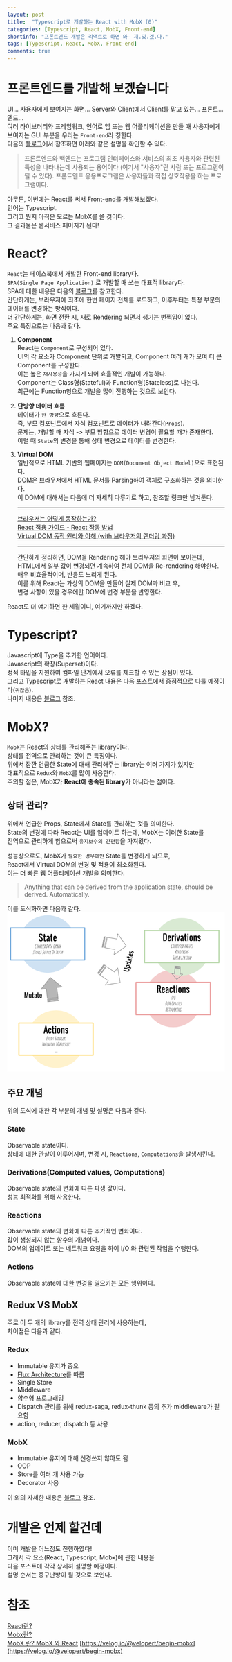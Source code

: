 ```yaml
---
layout: post
title:  "Typescript로 개발하는 React with MobX (0)"
categories: [Typescript, React, MobX, Front-end]
shortinfo: "프론트엔드 개발은 리액트로 하면 와- 재.밌.겠.다."
tags: [Typescript, React, MobX, Front-end]
comments: true
---
```


# 프론트엔드를 개발해 보겠습니다

UI... 사용자에게 보여지는 화면... Server와 Client에서 Client를 맡고 있는... 프론트...엔드...   
여러 라이브러리와 프레임워크, 언어로 앱 또는 웹 어플리케이션을 만들 때 사용자에게 보여지는 GUI 부분을 우리는 `Front-end`라 칭한다.   
다음의 [블로그](https://dreamaz.tistory.com/27)에서 참조하면 아래와 같은 설명을 확인할 수 있다.   

> 프론트엔드와 백엔드는 프로그램 인터페이스와 서비스의 최초 사용자와 관련된 특성을 나타내는데 사용되는 용어이다 (여기서 "사용자"란 사람 또는 프로그램이 될 수 있다). 프론트엔드 응용프로그램은 사용자들과 직접 상호작용을 하는 프로그램이다.

아무튼, 이번에는 React를 써서 Front-end를 개발해보겠다.   
언어는 Typescript.   
그리고 뭔지 아직은 모르는 MobX를 쓸 것이다.   
그 결과물은 웹서비스 페이지가 된다!   

# React?

`React`는 페이스북에서 개발한 Front-end library다.   
`SPA(Single Page Application)` 로 개발할 때 쓰는 대표적 library다.   
SPA에 대한 내용은 다음의 [블로그](https://linked2ev.github.io/devlog/2018/08/01/WEB-What-is-SPA/)를 참고한다.   
간단하게는, 브라우저에 최초에 한번 페이지 전체를 로드하고, 이후부터는 특정 부분의 데이터를 변경하는 방식이다.   
더 간단하게는, 화면 전환 시, 새로 Rendering 되면서 생기는 번쩍임이 없다.   
주요 특징으로는 다음과 같다.   

1. **Component**   
   React는 `Component`로 구성되어 있다.   
   UI의 각 요소가 Component 단위로 개발되고, Component 여러 개가 모여 더 큰 Component를 구성한다.   
   이는 높은 `재사용성`을 가지게 되어 효율적인 개발이 가능하다.   
   Component는 Class형(Stateful)과 Function형(Stateless)로 나뉜다.   
   최근에는 Function형으로 개발을 많이 진행하는 것으로 보인다.   

2. **단방향 데이터 흐름**   
   데이터가 `한 방향`으로 흐른다.   
   즉, 부모 컴포넌트에서 자식 컴포넌트로 데이터가 내려간다(`Props`).   
   문제는, 개발할 때 자식 -> 부모 방향으로 데이터 변경이 필요할 때가 존재한다.   
   이럴 때 `State`의 변경을 통해 상태 변경으로 데이터를 변경한다.   

3. **Virtual DOM**   
   일반적으로 HTML 기반의 웹페이지는 `DOM(Document Object Model)`으로 표현된다.   
   DOM은 브라우저에서 HTML 문서를 Parsing하여 객체로 구조화하는 것을 의미한다.   
   이 DOM에 대해서는 다음에 더 자세히 다루기로 하고, 참조할 링크만 남겨둔다.   

   ---   
   [브라우저는 어떻게 동작하는가?](https://d2.naver.com/helloworld/59361)   
   [React 적용 가이드 - React 작동 방법](https://d2.naver.com/helloworld/9297403)   
   [Virtual DOM 동작 원리와 이해 (with 브라우저의 렌더링 과정)](https://jeong-pro.tistory.com/210)   
   
   ---

   간단하게 정리하면, DOM을 Rendering 해야 브라우저의 화면이 보이는데,   
   HTML에서 일부 값이 변경되면 계속하여 전체 DOM을 Re-rendering 해야한다.   
   매우 비효율적이며, 반응도 느리게 된다.   
   이를 위해 React는 가상의 DOM을 만들어 실제 DOM과 비교 후,   
   변경 사항이 있을 경우에만 DOM에 변경 부분을 반영한다.   

React도 더 얘기하면 한 세월이니, 여기까지만 하겠다.   

# Typescript?

Javascript에 Type을 추가한 언어이다.   
Javascript의 확장(Superset)이다.   
정적 타입을 지원하여 컴파일 단계에서 오류를 체크할 수 있는 장점이 있다.   
그리고 Typescript로 개발하는 React 내용은 다음 포스트에서 중점적으로 다룰 예정이다(`귀찮음`).   
나머지 내용은 [블로그](https://velog.io/@taeg92/TypeScript-%EC%8B%9C%EC%9E%91%ED%95%98%EA%B8%B0) 참조.   

# MobX?

`MobX`는 React의 상태를 관리해주는 library이다.   
상태를 전역으로 관리하는 것이 큰 특징이다.   
위에서 잠깐 언급한 State에 대해 관리해주는 library는 여러 가지가 있지만   
대표적으로 `Redux`와 `MobX`를 많이 사용한다.   
주의할 점은, MobX가 **React에 종속된 library**가 아니라는 점이다.   

## 상태 관리?

위에서 언급한 Props, State에서 State를 관리하는 것을 의미한다.   
State의 변경에 따라 React는 UI를 업데이트 하는데, MobX는 이러한 State를   
전역으로 관리하게 함으로써 `유지보수의 간편함`을 가져왔다.   

성능상으로도, MobX가 `필요한 경우에만` State를 변경하게 되므로,   
React에서 Virtual DOM의 변경 및 적용이 최소화된다.   
이는 더 빠른 웹 어플리케이션 개발을 의미한다.   

> Anything that can be derived from the application state, should be derived. Automatically.

이를 도식화하면 다음과 같다.   
![Concept of MobX](/assets/media/20210421_typescript_mobx_0_1.png)   

## 주요 개념

위의 도식에 대한 각 부분의 개념 및 설명은 다음과 같다.   

### State

Observable state이다.   
상태에 대한 관찰이 이루어지며, 변경 시, `Reactions`, `Computations`을 발생시킨다.   

### Derivations(Computed values, Computations)

Observable state의 변화에 따른 파생 값이다.   
성능 최적화를 위해 사용한다.   

### Reactions

Observable state의 변화에 따른 추가적인 변화이다.   
값이 생성되지 않는 함수의 개념이다.   
DOM의 업데이트 또는 네트워크 요청을 하여 I/O 와 관련된 작업을 수행한다.   

### Actions

Observable state에 대한 변경을 일으키는 모든 행위이다.   

## Redux VS MobX

주로 이 두 개의 library를 전역 상태 관리에 사용하는데,   
차이점은 다음과 같다.   

### Redux
- Immutable 유지가 중요
- [Flux Architecture](https://facebook.github.io/flux/)를 따름
- Single Store
- Middleware
- 함수형 프로그래밍
- Dispatch 관리를 위해 redux-saga, redux-thunk 등의 추가 middleware가 필요함
- action, reducer, dispatch 등 사용

### MobX
- Immutable 유지에 대해 신경쓰지 않아도 됨
- OOP
- Store를 여러 개 사용 가능
- Decorator 사용

이 외의 자세한 내용은 [블로그](https://jeffgukang.github.io/react-native-tutorial/docs/state-tutorial/mobx-tutorial/02-what-is-mobx/what-is-mobx-kr.html) 참조.   

# 개발은 언제 할건데

이미 개발을 어느정도 진행하였다!   
그래서 각 요소(React, Typescript, Mobx)에 관한 내용을   
다음 포스트에 각각 상세히 설명할 예정이다.   
설명 순서는 중구난방이 될 것으로 보인다.   

# 참조

[React란?](https://velog.io/@stampid/React%EB%9E%80)   
[Mobx란?](https://jeffgukang.github.io/react-native-tutorial/docs/state-tutorial/mobx-tutorial/02-what-is-mobx/what-is-mobx-kr.html)   
[MobX 란? MobX 와 React](https://byseop.netlify.app/hello-mobx/)
[https://velog.io/@velopert/begin-mobx](https://velog.io/@velopert/begin-mobx)